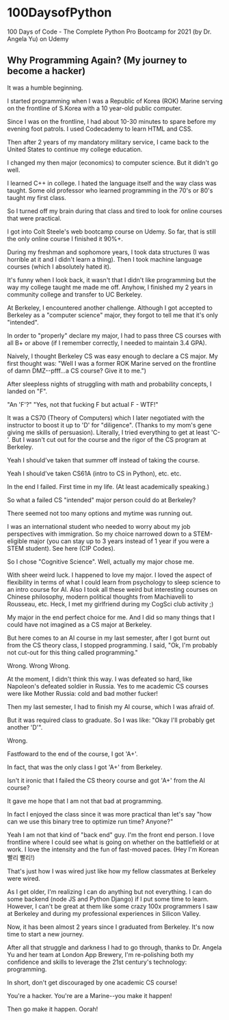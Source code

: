 # 100DaysofPython

100 Days of Code - The Complete Python Pro Bootcamp for 2021 (by Dr. Angela Yu) on Udemy

## Why Programming Again? (My journey to become a hacker)

It was a humble beginning.

I started programming when I was a Republic of Korea (ROK) Marine serving on the frontline of S.Korea with a 10 year-old public computer.

Since I was on the frontline, I had about 10-30 minutes to spare before my evening foot patrols. I used Codecademy to learn HTML and CSS. 

Then after 2 years of my mandatory military service, I came back to the United States to continue my college education.

I changed my then major (economics) to computer science. But it didn't go well.

I learned C++ in college. I hated the language itself and the way class was taught. Some old professor who learned programming in the 70's or 80's taught my first class.

So I turned off my brain during that class and tired to look for online courses that were practical. 

I got into Colt Steele's web bootcamp course on Udemy. So far, that is still the only online course I finished it 90%+. 

During my freshman and sophomore years, I took data structures (I was horrible at it and I didn't learn a thing). Then I took machine language courses (which I absolutely hated it). 

It's funny when I look back, it wasn't that I didn't like programming but the way my college taught me made me off. Anyhow, I finished my 2 years in community college and transfer to UC Berkeley. 

At Berkeley, I encountered another challenge. Although I got accepted to Berkeley as a "computer science" major, they forgot to tell me that it's only "intended". 

In order to "properly" declare my major, I had to pass three CS courses with all B+ or above (if I remember correctly, I needed to maintain 3.4 GPA). 

Naively, I thought Berkeley CS was easy enough to declare a CS major. My first thought was: "Well I was a former ROK Marine served on the frontline of damn DMZ--pfff...a CS course? Give it to me.") 

After sleepless nights of struggling with math and probability concepts, I landed on "F". 

"An 'F'?" "Yes, not that fucking F but actual F - WTF!" 

It was a CS70 (Theory of Computers) which I later negotiated with the instructor to boost it up to 'D' for "diligence". (Thanks to my mom's gene giving me skills of persuasion). Literally, I tried everything to get at least 'C-'. But I wasn't cut out for the course and the rigor of the CS program at Berkeley. 

Yeah I should've taken that summer off instead of taking the course. 

Yeah I should've taken CS61A (intro to CS in Python), etc. etc. 

In the end I failed. First time in my life. (At least academically speaking.) 

So what a failed CS "intended" major person could do at Berkeley? 

There seemed not too many options and mytime was running out. 

I was an international student who needed to worry about my job perspectives with immigration. So my choice narrowed down to a STEM-eligible major (you can stay up to 3 years instead of 1 year if you were a STEM student). See here (CIP Codes). 


So I chose "Cognitive Science". Well, actually my major chose me. 

With sheer weird luck. I happened to love my major. I loved the aspect of flexibility in terms of what I could learn from psychology to sleep science to an intro course for AI. Also I took all these weird but interesting courses on Chinese philosophy, modern political thoughts from Machiavelli to Rousseau, etc. Heck, I met my girlfriend during my CogSci club activity ;)

My major in the end perfect choice for me. And I did so many things that I could have not imagined as a CS major at Berkeley. 

But here comes to an AI course in my last semester, after I got burnt out from the CS theory class, I stopped programming. I said, "Ok, I'm probably not cut-out for this thing called programming." 

Wrong. Wrong Wrong. 

At the moment, I didn't think this way. I was defeated so hard, like Napoleon's defeated soldier in Russia. Yes to me academic CS courses were like Mother Russia: cold and bad mother fucker! 

Then my last semester, I had to finish my AI course, which I was afraid of. 

But it was required class to graduate. So I was like: "Okay I'll probably get another 'D'". 

Wrong. 

Fastfoward to the end of the course, I got 'A+'. 

In fact, that was the only class I got 'A+' from Berkeley. 

Isn't it ironic that I failed the CS theory course and got 'A+' from the AI course? 

It gave me hope that I am not that bad at programming. 

In fact I enjoyed the class since it was more practical than let's say "how can we use this binary tree to optimize run time? Anyone?" 

Yeah I am not that kind of "back end" guy. I'm the front end person. I love frontline where I could see what is going on whether on the battlefield or at work. I love the intensity and the fun of fast-moved paces. (Hey I'm Korean 빨리 빨리!) 

That's just how I was wired just like how my fellow classmates at Berkeley were wired. 

As I get older, I'm realizing I can do anything but not everything. I can do some backend (node JS and Python Django) if I put some time to learn. However, I can't be great at them like some crazy 100x programmers I saw at Berkeley and during my professional experiences in Silicon Valley. 

Now, it has been almost 2 years since I graduated from Berkeley. It's now time to start a new journey. 

After all that struggle and darkness I had to go through, thanks to Dr. Angela Yu and her team at London App Brewery, I'm re-polishing both my confidence and skills to leverage the 21st century's technology: programming.

In short, don't get discouraged by one academic CS course! 

You're a hacker. You're are a Marine--you make it happen! 

Then go make it happen. Oorah!
